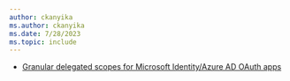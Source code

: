 ```yaml
---
author: ckanyika
ms.author: ckanyika
ms.date: 7/28/2023
ms.topic: include
---
```


- [Granular delegated scopes for Microsoft Identity/Azure AD OAuth apps](#granular-delegated-scopes-for-microsoft-identity-azure-ad-oauth-apps)
